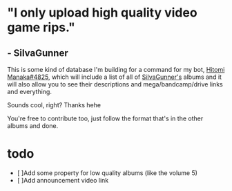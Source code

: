 # "I only upload high quality video game rips."
## - SiIvaGunner

This is some kind of database I'm building for a command for my bot, [Hitomi Manaka#4825](https://discordapp.com/oauth2/authorize?client_id=431495393520386068&scope=bot&permissions=8), which will include a list of all of [SiIvaGunner's](https://www.youtube.com/channel/UC9ecwl3FTG66jIKA9JRDtmg) albums and it will also allow you to see their descriptions and mega/bandcamp/drive links and everything.

Sounds cool, right? Thanks hehe

You're free to contribute too, just follow the format that's in the other albums and done.

# todo
- [ ]Add some property for low quality albums (like the volume 5)
- [ ]Add announcement video link
